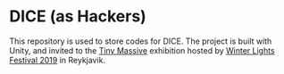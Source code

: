 # DICE (as Hackers)

This repository is used to store codes for DICE. The project is built with Unity, and invited to the [Tiny Massive](https://tinymassive.io/) exhibition hosted by [Winter Lights Festival 2019](http://www.winterlightsfestival.is/) in Reykjavik. 
